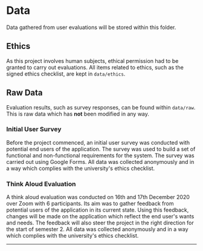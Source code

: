 # Data

Data gathered from user evaluations will be stored within this folder.

## Ethics

As this project involves human subjects, ethical permission had to be granted to carry out evaluations. All items related to ethics, such as the signed ethics checklist, are kept in `data/ethics`.

## Raw Data

Evaluation results, such as survey responses, can be found within `data/raw`. This is raw data which has **not** been modified in any way.

### Initial User Survey

Before the project commenced, an initial user survey was conducted with potential end users of the application. The survey was used to build a set of functional and non-functional requirements for the system. The survey was carried out using Google Forms. All data was collected anonymously and in a way which complies with the university's ethics checklist.

### Think Aloud Evaluation

A think aloud evaluation was conducted on 16th and 17th December 2020 over Zoom with 6 participants. Its aim was to gather feedback from potential users of the application in its current state. Using this feedback, changes will be made on the application which reflect the end user's wants and needs. The feedback will also steer the project in the right direction for the start of semester 2. All data was collected anonymously and in a way which complies with the university's ethics checklist.

---
